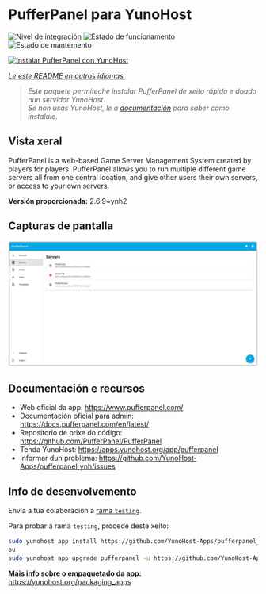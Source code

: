 <!--
NOTA: Este README foi creado automáticamente por <https://github.com/YunoHost/apps/tree/master/tools/readme_generator>
NON debe editarse manualmente.
-->

# PufferPanel para YunoHost

[![Nivel de integración](https://dash.yunohost.org/integration/pufferpanel.svg)](https://dash.yunohost.org/appci/app/pufferpanel) ![Estado de funcionamento](https://ci-apps.yunohost.org/ci/badges/pufferpanel.status.svg) ![Estado de mantemento](https://ci-apps.yunohost.org/ci/badges/pufferpanel.maintain.svg)

[![Instalar PufferPanel con YunoHost](https://install-app.yunohost.org/install-with-yunohost.svg)](https://install-app.yunohost.org/?app=pufferpanel)

*[Le este README en outros idiomas.](./ALL_README.md)*

> *Este paquete permíteche instalar PufferPanel de xeito rápido e doado nun servidor YunoHost.*  
> *Se non usas YunoHost, le a [documentación](https://yunohost.org/install) para saber como instalalo.*

## Vista xeral

PufferPanel is a web-based Game Server Management System created by players for players. PufferPanel allows you to run multiple different game servers all from one central location, and give other users their own servers, or access to your own servers.

**Versión proporcionada:** 2.6.9~ynh2

## Capturas de pantalla

![Captura de pantalla de PufferPanel](./doc/screenshots/serverlist.png)

## Documentación e recursos

- Web oficial da app: <https://www.pufferpanel.com/>
- Documentación oficial para admin: <https://docs.pufferpanel.com/en/latest/>
- Repositorio de orixe do código: <https://github.com/PufferPanel/PufferPanel>
- Tenda YunoHost: <https://apps.yunohost.org/app/pufferpanel>
- Informar dun problema: <https://github.com/YunoHost-Apps/pufferpanel_ynh/issues>

## Info de desenvolvemento

Envía a túa colaboración á [rama `testing`](https://github.com/YunoHost-Apps/pufferpanel_ynh/tree/testing).

Para probar a rama `testing`, procede deste xeito:

```bash
sudo yunohost app install https://github.com/YunoHost-Apps/pufferpanel_ynh/tree/testing --debug
ou
sudo yunohost app upgrade pufferpanel -u https://github.com/YunoHost-Apps/pufferpanel_ynh/tree/testing --debug
```

**Máis info sobre o empaquetado da app:** <https://yunohost.org/packaging_apps>
